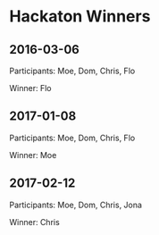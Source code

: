 # Hackaton Winners

## 2016-03-06
Participants: Moe, Dom, Chris, Flo

Winner: Flo

## 2017-01-08
Participants: Moe, Dom, Chris, Flo

Winner: Moe

## 2017-02-12
Participants: Moe, Dom, Chris, Jona

Winner: Chris
